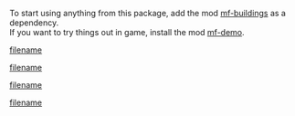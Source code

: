 To start using anything from this package, add the mod [mf-buildings](https://mods.factorio.com/mod/mf-buildings) as a dependency.\
If you want to try things out in game, install the mod [mf-demo](https://mods.factorio.com/mod/mf-demo).

[filename](advanced-foundry.md ':include')

[filename](atom-forge.md ':include')

[filename](gravity-assembler.md ':include')

[filename](lumber-mill.md ':include')